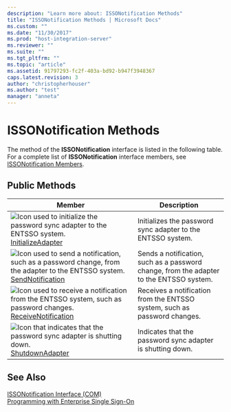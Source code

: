 ```yaml
---
description: "Learn more about: ISSONotification Methods"
title: "ISSONotification Methods | Microsoft Docs"
ms.custom: ""
ms.date: "11/30/2017"
ms.prod: "host-integration-server"
ms.reviewer: ""
ms.suite: ""
ms.tgt_pltfrm: ""
ms.topic: "article"
ms.assetid: 91797293-fc2f-403a-bd92-b947f3948367
caps.latest.revision: 3
author: "christopherhouser"
ms.author: "test"
manager: "anneta"
---
```

# ISSONotification Methods
The method of the **ISSONotification** interface is listed in the following table. For a complete list of **ISSONotification** interface members, see [ISSONotification Members](../esso/issonotification-members.md).  
  
## Public Methods  
  
|Member|Description|  
|------------|-----------------|  
|![Icon used to initialize the password sync adapter to the ENTSSO system.](../esso/media/pubmethod.gif "pubmethod") [InitializeAdapter](../esso/issonotification-initializeadapter-method.md)|Initializes the password sync adapter to the ENTSSO system.|  
|![Icon used to send a notification, such as a password change, from the adapter to the ENTSSO system.](../esso/media/pubmethod.gif "pubmethod") [SendNotification](../esso/issonotification-sendnotification-method.md)|Sends a notification, such as a password change, from the adapter to the ENTSSO system.|  
|![Icon used to receive a notification from the ENTSSO system, such as password changes.](../esso/media/pubmethod.gif "pubmethod") [ReceiveNotification](../esso/issonotification-receivenotification-method.md)|Receives a notification from the ENTSSO system, such as password changes.|  
|![Icon that indicates that the password sync adapter is shutting down.](../esso/media/pubmethod.gif "pubmethod") [ShutdownAdapter](../esso/issonotification-shutdownadapter-method.md)|Indicates that the password sync adapter is shutting down.|  
  
## See Also  
 [ISSONotification Interface (COM)](../esso/issonotification-interface-com.md)   
 [Programming with Enterprise Single Sign-On](../esso/programming-with-enterprise-single-sign-on.md)
